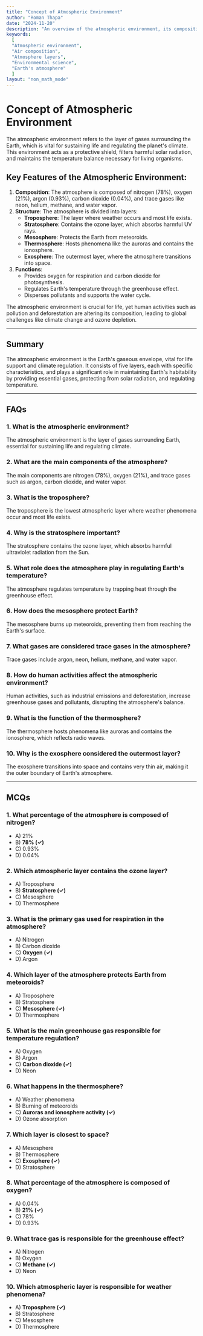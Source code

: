 ```yaml
---
title: "Concept of Atmospheric Environment"
author: "Roman Thapa"
date: "2024-11-20"
description: "An overview of the atmospheric environment, its composition, structure, and significance in supporting life and regulating Earth's climate."
keywords:
  [
  "Atmospheric environment",
  "Air composition",
  "Atmosphere layers",
  "Environmental science",
  "Earth's atmosphere"
  ]
layout: "non_math_mode"
---
```


# Concept of Atmospheric Environment

The atmospheric environment refers to the layer of gases surrounding the Earth, which is vital for sustaining life and regulating the planet's climate. This environment acts as a protective shield, filters harmful solar radiation, and maintains the temperature balance necessary for living organisms. 

## Key Features of the Atmospheric Environment:
1. **Composition**: The atmosphere is composed of nitrogen (78%), oxygen (21%), argon (0.93%), carbon dioxide (0.04%), and trace gases like neon, helium, methane, and water vapor.
2. **Structure**: The atmosphere is divided into layers:
   - **Troposphere**: The layer where weather occurs and most life exists.
   - **Stratosphere**: Contains the ozone layer, which absorbs harmful UV rays.
   - **Mesosphere**: Protects the Earth from meteoroids.
   - **Thermosphere**: Hosts phenomena like the auroras and contains the ionosphere.
   - **Exosphere**: The outermost layer, where the atmosphere transitions into space.
3. **Functions**:
   - Provides oxygen for respiration and carbon dioxide for photosynthesis.
   - Regulates Earth's temperature through the greenhouse effect.
   - Disperses pollutants and supports the water cycle.

The atmospheric environment is crucial for life, yet human activities such as pollution and deforestation are altering its composition, leading to global challenges like climate change and ozone depletion.

---

## Summary

The atmospheric environment is the Earth's gaseous envelope, vital for life support and climate regulation. It consists of five layers, each with specific characteristics, and plays a significant role in maintaining Earth's habitability by providing essential gases, protecting from solar radiation, and regulating temperature.

---

## FAQs

### 1. What is the atmospheric environment?
The atmospheric environment is the layer of gases surrounding Earth, essential for sustaining life and regulating climate.

### 2. What are the main components of the atmosphere?
The main components are nitrogen (78%), oxygen (21%), and trace gases such as argon, carbon dioxide, and water vapor.

### 3. What is the troposphere?
The troposphere is the lowest atmospheric layer where weather phenomena occur and most life exists.

### 4. Why is the stratosphere important?
The stratosphere contains the ozone layer, which absorbs harmful ultraviolet radiation from the Sun.

### 5. What role does the atmosphere play in regulating Earth's temperature?
The atmosphere regulates temperature by trapping heat through the greenhouse effect.

### 6. How does the mesosphere protect Earth?
The mesosphere burns up meteoroids, preventing them from reaching the Earth's surface.

### 7. What gases are considered trace gases in the atmosphere?
Trace gases include argon, neon, helium, methane, and water vapor.

### 8. How do human activities affect the atmospheric environment?
Human activities, such as industrial emissions and deforestation, increase greenhouse gases and pollutants, disrupting the atmosphere's balance.

### 9. What is the function of the thermosphere?
The thermosphere hosts phenomena like auroras and contains the ionosphere, which reflects radio waves.

### 10. Why is the exosphere considered the outermost layer?
The exosphere transitions into space and contains very thin air, making it the outer boundary of Earth's atmosphere.

---

## MCQs

### 1. What percentage of the atmosphere is composed of nitrogen?
- A) 21%
- B) **78% (✓)**
- C) 0.93%
- D) 0.04%

### 2. Which atmospheric layer contains the ozone layer?
- A) Troposphere
- B) **Stratosphere (✓)**
- C) Mesosphere
- D) Thermosphere

### 3. What is the primary gas used for respiration in the atmosphere?
- A) Nitrogen
- B) Carbon dioxide
- C) **Oxygen (✓)**
- D) Argon

### 4. Which layer of the atmosphere protects Earth from meteoroids?
- A) Troposphere
- B) Stratosphere
- C) **Mesosphere (✓)**
- D) Thermosphere

### 5. What is the main greenhouse gas responsible for temperature regulation?
- A) Oxygen
- B) Argon
- C) **Carbon dioxide (✓)**
- D) Neon

### 6. What happens in the thermosphere?
- A) Weather phenomena
- B) Burning of meteoroids
- C) **Auroras and ionosphere activity (✓)**
- D) Ozone absorption

### 7. Which layer is closest to space?
- A) Mesosphere
- B) Thermosphere
- C) **Exosphere (✓)**
- D) Stratosphere

### 8. What percentage of the atmosphere is composed of oxygen?
- A) 0.04%
- B) **21% (✓)**
- C) 78%
- D) 0.93%

### 9. What trace gas is responsible for the greenhouse effect?
- A) Nitrogen
- B) Oxygen
- C) **Methane (✓)**
- D) Neon

### 10. Which atmospheric layer is responsible for weather phenomena?
- A) **Troposphere (✓)**
- B) Stratosphere
- C) Mesosphere
- D) Thermosphere
